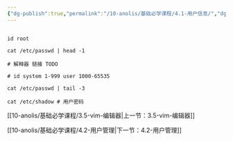 ```yaml
---
{"dg-publish":true,"permalink":"/10-anolis/基础必学课程/4.1-用户信息/","dgPassFrontmatter":true}
---
```



```shell

id root

cat /etc/passwd | head -1

# 解释器 链接 TODO

# id system 1-999 user 1000-65535

cat /etc/passwd | tail -3

cat /etc/shadow # 用户密码
```


[[10-anolis/基础必学课程/3.5-vim-编辑器\|上一节：3.5-vim-编辑器]]

[[10-anolis/基础必学课程/4.2-用户管理\|下一节：4.2-用户管理]]